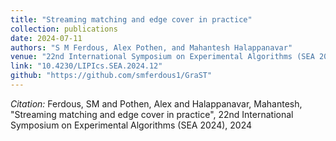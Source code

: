 ```yaml
---
title: "Streaming matching and edge cover in practice"
collection: publications
date: 2024-07-11
authors: "S M Ferdous, Alex Pothen, and Mahantesh Halappanavar"
venue: "22nd International Symposium on Experimental Algorithms (SEA 2024)"
link: "10.4230/LIPIcs.SEA.2024.12"
github: "https://github.com/smferdous1/GraST"
---
```

*Citation:* Ferdous, SM and Pothen, Alex and Halappanavar, Mahantesh, "Streaming matching and edge cover in practice", 22nd International Symposium on Experimental Algorithms (SEA 2024), 2024
